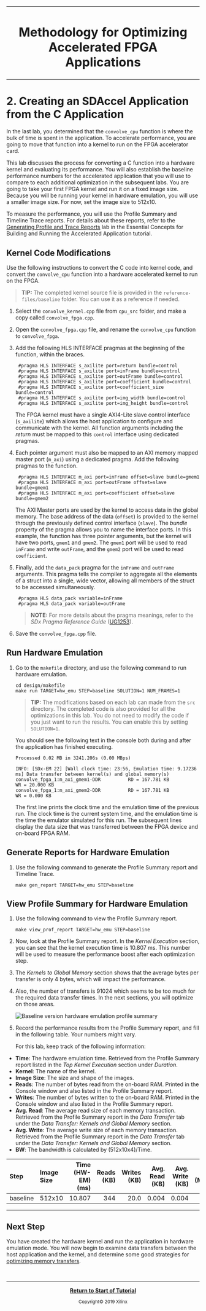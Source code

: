 <table>
 <tr>
 <td align="center"><h1>Methodology for Optimizing Accelerated FPGA Applications
 </td>
 </tr>
</table>

# 2. Creating an SDAccel Application from the C Application

In the last lab, you determined that the `convolve_cpu` function is where the bulk of time is spent in the application. To accelerate performance, you are going to move that function into a kernel to run on the FPGA accelerator card.

This lab discusses the process for converting a C function into a hardware kernel and evaluating its performance. You will also establish the baseline performance numbers for the accelerated application that you will use to compare to each additional optimization in the subsequent labs. You are going to take your first FPGA kernel and run it on a fixed image size. Because you will be running your kernel in hardware emulation, you will use a smaller image size. For now, set the image size to 512x10.

To measure the performance, you will use the Profile Summary and Timeline Trace reports. For details about these reports, refer to the [Generating Profile and Trace Reports](../Pathway3/ProfileAndTraceReports.md) lab in the Essential Concepts for Building and Running the Accelerated Application tutorial.

## Kernel Code Modifications

Use the following instructions to convert the C code into kernel code, and convert the `convolve_cpu` function into a hardware accelerated kernel to run on the FPGA.

>**TIP:** The completed kernel source file is provided in the `reference-files/baseline` folder. You can use it as a reference if needed.

1. Select the `convolve_kernel.cpp` file from `cpu_src` folder, and make a copy called `convolve_fpga.cpp`.

2. Open the `convolve_fpga.cpp` file, and rename the `convolve_cpu` function to `convolve_fpga`.

3. Add the following HLS INTERFACE pragmas at the beginning of the function, within the braces.

        #pragma HLS INTERFACE s_axilite port=return bundle=control
        #pragma HLS INTERFACE s_axilite port=inFrame bundle=control
        #pragma HLS INTERFACE s_axilite port=outFrame bundle=control
        #pragma HLS INTERFACE s_axilite port=coefficient bundle=control
        #pragma HLS INTERFACE s_axilite port=coefficient_size bundle=control
        #pragma HLS INTERFACE s_axilite port=img_width bundle=control
        #pragma HLS INTERFACE s_axilite port=img_height bundle=control

    The FPGA kernel must have a single AXI4-Lite slave control interface (`s_axilite`) which allows the host application to configure and communicate with the kernel. All function arguments including the _return_ must be mapped to this `control` interface using dedicated pragmas.

4. Each pointer argument must also be mapped to an AXI memory mapped master port (`m_axi`) using a dedicated pragma. Add the following pragmas to the function.

        #pragma HLS INTERFACE m_axi port=inFrame offset=slave bundle=gmem1
        #pragma HLS INTERFACE m_axi port=outFrame offset=slave bundle=gmem1
        #pragma HLS INTERFACE m_axi port=coefficient offset=slave bundle=gmem2

    The AXI Master ports are used by the kernel to access data in the global memory. The base address of the data (`offset`) is provided to the kernel through the previously defined control interface (`slave`). The _bundle_ property of the pragma allows you to name the interface ports. In this example, the function has three pointer arguments, but the kernel will have two ports, `gmem1` and `gmem2`. The `gmem1` port will be used to read `inFrame` and write `outFrame`, and the `gmem2` port will be used to read `coefficient`.

5. Finally, add the `data_pack` pragma for the `inFrame` and `outFrame` arguments. This pragma tells the compiler to aggregate all the elements of a struct into a single, wide vector, allowing all members of the struct to be accessed simultaneously.

        #pragma HLS data_pack variable=inFrame
        #pragma HLS data_pack variable=outFrame

   >**NOTE:** For more details about the pragma meanings, refer to the *SDx Pragma Reference Guide* ([UG1253](https://www.xilinx.com/support/documentation/sw_manuals/xilinx2019_1/ug1253-sdx-pragma-reference.pdf)).

6. Save the `convolve_fpga.cpp` file.

## Run Hardware Emulation

1. Go to the `makefile` directory, and use the following command to run hardware emulation.

    ```
    cd design/makefile
    make run TARGET=hw_emu STEP=baseline SOLUTION=1 NUM_FRAMES=1
    ```

    >**TIP:** The modifications based on each lab can made from the `src` directory. The completed code is also provided for all the optimizations in this lab. You do not need to modify the code if you just want to run the results. You can enable this by setting `SOLUTION=1`.

    You should see the following text in the console both during and after the application has finished executing.

    ```
    Processed 0.02 MB in 3241.206s (0.00 MBps)

    INFO: [SDx-EM 22] [Wall clock time: 23:56, Emulation time: 9.17236 ms] Data transfer between kernel(s) and global memory(s)
    convolve_fpga_1:m_axi_gmem1-DDR          RD = 167.781 KB             WR = 20.000 KB
    convolve_fpga_1:m_axi_gmem2-DDR          RD = 167.781 KB             WR = 0.000 KB
    ```

    The first line prints the clock time and the emulation time of the previous run. The clock time is the current system time, and the emulation time is the time the emulator simulated for this run. The subsequent lines display the data size that was transferred between the FPGA device and on-board FPGA RAM.

## Generate Reports for Hardware Emulation

1. Use the following command to generate the Profile Summary report and Timeline Trace.

    ```
    make gen_report TARGET=hw_emu STEP=baseline
    ```

## View Profile Summary for Hardware Emulation

1. Use the following command to view the Profile Summary report.

    ```
    make view_prof_report TARGET=hw_emu STEP=baseline
    ```

1. Now, look at the Profile Summary report. In the *Kernel Execution* section, you can see that the kernel execution time is 10.807 ms. This number will be used to measure the performance boost after each optimization step.

1. The *Kernels to Global Memory* section shows that the average bytes per transfer is only 4 bytes, which will impact the performance.

1. Also, the number of transfers is 91024 which seems to be too much for the required data transfer times. In the next sections, you will optimize on those areas.

    ![][baseline_hwemu_profilesummary]

1. Record the performance results from the Profile Summary report, and fill in the following table. Your numbers might vary.

    For this lab, keep track of the following information:

* **Time**: The hardware emulation time. Retrieved from the Profile Summary report listed in the *Top Kernel Execution* section under *Duration*.
* **Kernel**: The name of the kernel.
* **Image Size**: The size and shape of the images.
* **Reads**: The number of bytes read from the on-board RAM. Printed in the Console window and also listed in the Profile Summary report.
* **Writes**: The number of bytes written to the on-board RAM. Printed in the Console window and also listed in the Profile Summary report.
* **Avg. Read**: The average read size of each memory transaction. Retrieved from the Profile Summary report in the *Data Transfer* tab under the *Data Transfer: Kernels and Global Memory* section.
* **Avg. Write**: The average write size of each memory transaction. Retrieved from the Profile Summary report in the *Data Transfer* tab under the *Data Transfer: Kernels and Global Memory* section.
* **BW**: The bandwidth is calculated by (512x10x4)/Time.

| Step          | Image Size | Time (HW-EM)(ms) | Reads (KB) | Writes (KB) | Avg. Read (KB) | Avg. Write (KB) | BW (MBps) |
| :------------ | :--------- | ---------------: | ---------: | ----------: | -------------: | --------------: | --------: |
| baseline      | 512x10     | 10.807            | 344        | 20.0        | 0.004          | 0.004           |   1.9     |

---------------------------------------

[baseline_hwemu_profilesummary]: ./images/baseline_hwemu_pfsummary_aws.JPG "Baseline version hardware emulation profile summary"

## Next Step

You have created the hardware kernel and run the application in hardware emulation mode. You will now begin to examine data transfers between the host application and the kernel, and determine some good strategies for [optimizing memory transfers](./localbuf.md).

</br>
<hr/>
<p align="center"><b><a href="./README.md">Return to Start of Tutorial</a></b></p>

<p align="center"><sup>Copyright&copy; 2019 Xilinx</sup></p>
